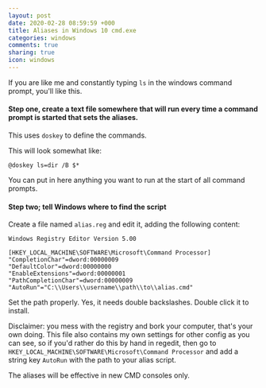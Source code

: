 ```yaml
---
layout: post
date: 2020-02-28 08:59:59 +000
title: Aliases in Windows 10 cmd.exe
categories: windows
comments: true
sharing: true
icon: windows
---
```


If you are like me and constantly typing `ls` in the windows command prompt, you'll like this.

#### Step one, create a text file somewhere that will run every time a command prompt is started that sets the aliases. 

This uses `doskey` to define the commands.

This will look somewhat like:
```commandline
@doskey ls=dir /B $*
``` 
You can put in here anything you want to run at the start of all command prompts.

#### Step two; tell Windows where to find the script

Create a file named `alias.reg` and edit it, adding the following content:

```
Windows Registry Editor Version 5.00

[HKEY_LOCAL_MACHINE\SOFTWARE\Microsoft\Command Processor]
"CompletionChar"=dword:00000009
"DefaultColor"=dword:00000000
"EnableExtensions"=dword:00000001
"PathCompletionChar"=dword:00000009
"AutoRun"="C:\\Users\\username\\path\\to\\alias.cmd"
```

Set the path properly. Yes, it needs double backslashes. Double click it to install.

Disclaimer: you mess with the registry and bork your computer, that's your own doing. This file also contains my own settings for other config as you can see, so if you'd rather do this by hand in regedit, then go to `HKEY_LOCAL_MACHINE\SOFTWARE\Microsoft\Command Processor` and add a string key `AutoRun` with the path to your alias script.

The aliases will be effective in new CMD consoles only.  
